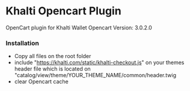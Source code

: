 # Khalti Opencart Plugin

OpenCart plugin for Khalti Wallet
Opencart Version: 3.0.2.0

### Installation
- Copy all files on the root folder
- include "https://khalti.com/static/khalti-checkout.js" on your themes header file which is located on "catalog/view/theme/YOUR_THEME_NAME/common/header.twig
- clear Opencart cache
